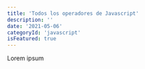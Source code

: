 ```yaml
---
title: 'Todos los operadores de Javascript'
description: ''
date: '2021-05-06'
categoryId: 'javascript'
isFeatured: true
---
```

Lorem ipsum